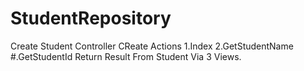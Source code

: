 # StudentRepository

Create Student Controller
CReate Actions
1.Index
2.GetStudentName
#.GetStudentId
Return Result From Student Via 3 Views. 
